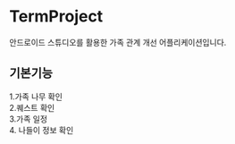 # TermProject
안드로이드 스튜디오를 활용한 가족 관계 개선 어플리케이션입니다.


기본기능
-- 

1.가족 나무 확인 <br>
2.퀘스트 확인 <br>
3.가족 일정 <br>
4. 나들이 정보 확인 <br>




